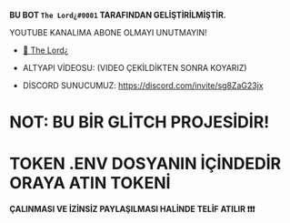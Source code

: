 **BU BOT    ``The Lord¿#0001``    TARAFINDAN GELİŞTİRİLMİŞTİR.**

YOUTUBE KANALIMA ABONE OLMAYI UNUTMAYIN!

- [👑 The Lord¿](https://www.youtube.com/channel/UC6erx05kTtqybcSPW_g8fLw)

- ALTYAPI VİDEOSU: (VIDEO ÇEKİLDİKTEN SONRA KOYARIZ)

- DİSCORD SUNUCUMUZ: https://discord.com/invite/sg8ZaG23jx

# NOT: BU BİR GLİTCH PROJESİDİR!
# TOKEN .ENV DOSYANIN İÇİNDEDİR ORAYA ATIN TOKENİ

**ÇALINMASI VE İZİNSİZ PAYLAŞILMASI HALİNDE TELİF ATILIR ❗❗❗**
